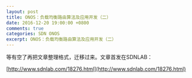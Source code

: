 ```yaml
---
layout: post
title: ONOS：负载均衡路由算法及应用开发（二）
date: 2016-12-20 19:00:00 +0800
comments: true
categories: SDN ONOS
excerpt: ONOS：负载均衡路由算法及应用开发（二）
---
```



等有空了再把文章整理格式，迁移过来。文章首发在SDNLAB：

[http://www.sdnlab.com/18276.html](http://www.sdnlab.com/18276.html)

